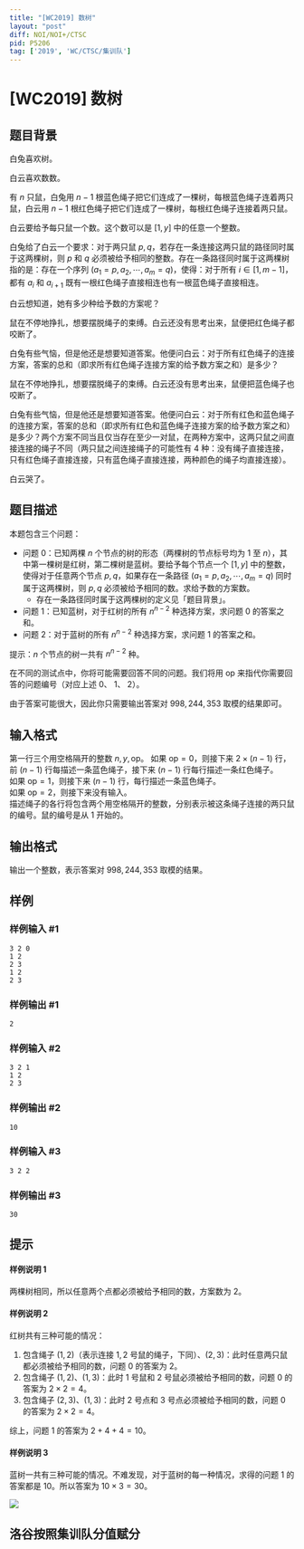 ```yaml
---
title: "[WC2019] 数树"
layout: "post"
diff: NOI/NOI+/CTSC
pid: P5206
tag: ['2019', 'WC/CTSC/集训队']
---
```

# [WC2019] 数树
## 题目背景

白兔喜欢树。

白云喜欢数数。

有 $n$ 只鼠，白兔用 $n - 1$ 根蓝色绳子把它们连成了一棵树，每根蓝色绳子连着两只鼠，白云用 $n - 1$ 根红色绳子把它们连成了一棵树，每根红色绳子连接着两只鼠。

白云要给予每只鼠一个数。这个数可以是 $[1, y]$ 中的任意一个整数。

白兔给了白云一个要求：对于两只鼠 $p, q$，若存在一条连接这两只鼠的路径同时属于这两棵树，则 $p$ 和 $q$ 必须被给予相同的整数。存在一条路径同时属于这两棵树指的是：存在一个序列 $(a_1 = p, a_2, \cdots , a_m = q)$，使得：对于所有 $i \in [1, m - 1]$，都有 $a_i$ 和 $a_{i+1}$ 既有一根红色绳子直接相连也有一根蓝色绳子直接相连。

白云想知道，她有多少种给予数的方案呢？

鼠在不停地挣扎，想要摆脱绳子的束缚。白云还没有思考出来，鼠便把红色绳子都咬断了。

白兔有些气恼，但是他还是想要知道答案。他便问白云：对于所有红色绳子的连接方案，答案的总和（即求所有红色绳子连接方案的给予数方案之和）是多少？

鼠在不停地挣扎，想要摆脱绳子的束缚。白云还没有思考出来，鼠便把蓝色绳子也咬断了。

白兔有些气恼，但是他还是想要知道答案。他便问白云：对于所有红色和蓝色绳子的连接方案，答案的总和（即求所有红色和蓝色绳子连接方案的给予数方案之和）是多少？两个方案不同当且仅当存在至少一对鼠，在两种方案中，这两只鼠之间直接连接的绳子不同（两只鼠之间连接绳子的可能性有 4 种：没有绳子直接连接，只有红色绳子直接连接，只有蓝色绳子直接连接，两种颜色的绳子均直接连接）。

白云哭了。
## 题目描述

本题包含三个问题：
- 问题 0：已知两棵 $n$ 个节点的树的形态（两棵树的节点标号均为 $1$ 至 $n$），其中第一棵树是红树，第二棵树是蓝树。要给予每个节点一个 $[1, y]$ 中的整数，使得对于任意两个节点 $p, q$，如果存在一条路径 $(a_1 = p, a_2, \cdots , a_m = q)$ 同时属于这两棵树，则 $p, q$ 必须被给予相同的数。求给予数的方案数。
  - 存在一条路径同时属于这两棵树的定义见「题目背景」。
- 问题 1：已知蓝树，对于红树的所有 $n^{n-2}$ 种选择方案，求问题 0 的答案之和。
- 问题 2：对于蓝树的所有 $n^{n-2}$ 种选择方案，求问题 1 的答案之和。

提示：$n$ 个节点的树一共有 $n^{n-2}$ 种。

在不同的测试点中，你将可能需要回答不同的问题。我们将用 $\text{op}$ 来指代你需要回答的问题编号（对应上述 0、 1、 2）。

由于答案可能很大，因此你只需要输出答案对 $998, 244, 353$ 取模的结果即可。
## 输入格式

第一行三个用空格隔开的整数 $n, y, \text{op}$。
如果 $\text{op} = 0$，则接下来 $2 \times (n - 1)$ 行，前 $(n - 1)$ 行每描述一条蓝色绳子，接下来 $(n - 1)$ 行每行描述一条红色绳子。  
如果 $\text{op} = 1$，则接下来 $(n - 1)$ 行，每行描述一条蓝色绳子。  
如果 $\text{op} = 2$，则接下来没有输入。  
描述绳子的各行将包含两个用空格隔开的整数，分别表示被这条绳子连接的两只鼠的编号。鼠的编号是从 $1$ 开始的。
## 输出格式

输出一个整数，表示答案对 $998, 244, 353$ 取模的结果。
## 样例

### 样例输入 #1
```
3 2 0
1 2
2 3
1 2
2 3
```
### 样例输出 #1
```
2

```
### 样例输入 #2
```
3 2 1
1 2
2 3
```
### 样例输出 #2
```
10
```
### 样例输入 #3
```
3 2 2

```
### 样例输出 #3
```
30

```
## 提示

#### 样例说明 1
两棵树相同，所以任意两个点都必须被给予相同的数，方案数为 $2$。

#### 样例说明 2
红树共有三种可能的情况：
1. 包含绳子 $(1, 2)$（表示连接 $1, 2$ 号鼠的绳子，下同）、$(2, 3)$：此时任意两只鼠都必须被给予相同的数，问题 0 的答案为 $2$。
2. 包含绳子 $(1, 2)$、$(1, 3)$：此时 $1$ 号鼠和 $2$ 号鼠必须被给予相同的数，问题 0 的答案为 $2 \times 2 = 4$。
3. 包含绳子 $(2, 3)$、$(1, 3)$：此时 $2$ 号点和 $3$ 号点必须被给予相同的数，问题 0 的答案为 $2 \times 2 = 4$。

综上，问题 1 的答案为 $2 + 4 + 4 = 10$。

#### 样例说明 3
蓝树一共有三种可能的情况。不难发现，对于蓝树的每一种情况，求得的问题 1 的答案都是 $10$。所以答案为 $10 \times 3 = 30$。

![](https://s2.ax1x.com/2019/02/01/k3qbvQ.png)

## 洛谷按照集训队分值赋分
